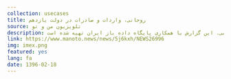 ```yaml
---
collection: usecases
title: روحانی، واردات و صادرات در دولت یازدهم
source: تلویزیون من و تو 
description: سومین گزارش از مجموعه گزارش‌های اتاق خبر درباره عملکرد دولت یازدهم. وضعیت واردات و صادرات در چهار سال گذشته به گفته‌ی آمار رسمی. این گزارش با همکاری پایگاه داده باز ایران تهیه شده است.
link: https://www.manoto.news/news/5j6kxh/NEWS26996
img: imex.png
featured: yes
lang: fa
date: 1396-02-18
---
```

